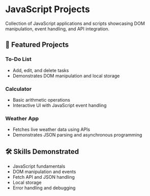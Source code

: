 # JavaScript Projects

Collection of JavaScript applications and scripts showcasing DOM manipulation, event handling, and API integration.

## 🚀 Featured Projects

### To-Do List
- Add, edit, and delete tasks
- Demonstrates DOM manipulation and local storage

### Calculator
- Basic arithmetic operations
- Interactive UI with JavaScript event handling

### Weather App
- Fetches live weather data using APIs
- Demonstrates JSON parsing and asynchronous programming

## 🛠️ Skills Demonstrated
- JavaScript fundamentals
- DOM manipulation and events
- Fetch API and JSON handling
- Local storage
- Error handling and debugging
